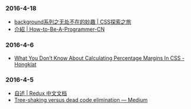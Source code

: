 ### 2016-4-18<br />
+ [background系列之无处不在的妙趣 | CSS探索之旅](http://blog.doyoe.com/2016/04/11/css/background%E7%B3%BB%E5%88%97%E4%B9%8B%E6%97%A0%E5%A4%84%E4%B8%8D%E5%9C%A8%E7%9A%84%E5%A6%99%E8%B6%A3/)<br />
+ [介紹 | How-to-Be-A-Programmer-CN](https://ahangchen.gitbooks.io/how-to-be-a-programmer-cn/content/index.html)<br />

### 2016-4-6<br />
+ [What You Don’t Know About Calculating Percentage Margins In CSS - Hongkiat](http://www.hongkiat.com/blog/calculate-css-percentage-margins/)<br />

### 2016-4-5<br />
+ [自述 | Redux 中文文档](http://cn.redux.js.org/index.html)<br />
+ [Tree-shaking versus dead code elimination — Medium](https://medium.com/@Rich_Harris/tree-shaking-versus-dead-code-elimination-d3765df85c80#.1ndfj9dqd)<br />